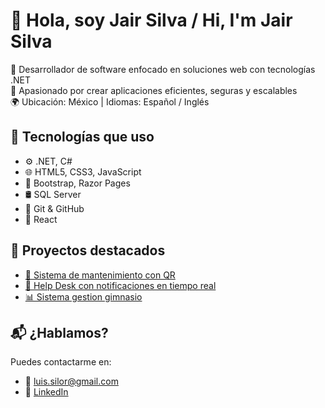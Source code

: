 # 👋 Hola, soy Jair Silva / Hi, I'm Jair Silva

🎯 Desarrollador de software enfocado en soluciones web con tecnologías .NET  
🚀 Apasionado por crear aplicaciones eficientes, seguras y escalables  
🌍 Ubicación: México | Idiomas: Español / Inglés

## 🧰 Tecnologías que uso
- ⚙️ .NET, C#
- 🌐 HTML5, CSS3, JavaScript
- 🎨 Bootstrap, Razor Pages
- 🛢 SQL Server
- 📁 Git & GitHub
- 🎨 React

## 📌 Proyectos destacados
- [🔧 Sistema de mantenimiento con QR]()
- [🎫 Help Desk con notificaciones en tiempo real]()
- [📊 Sistema gestion gimnasio](https://github.com/jairsilva22/GYM)

## 📬 ¿Hablamos?
Puedes contactarme en:
- 📧 luis.silor@gmail.com
- 💼 [LinkedIn](https://www.linkedin.com/in/jair-silva-ortiz-7a0084224/)
